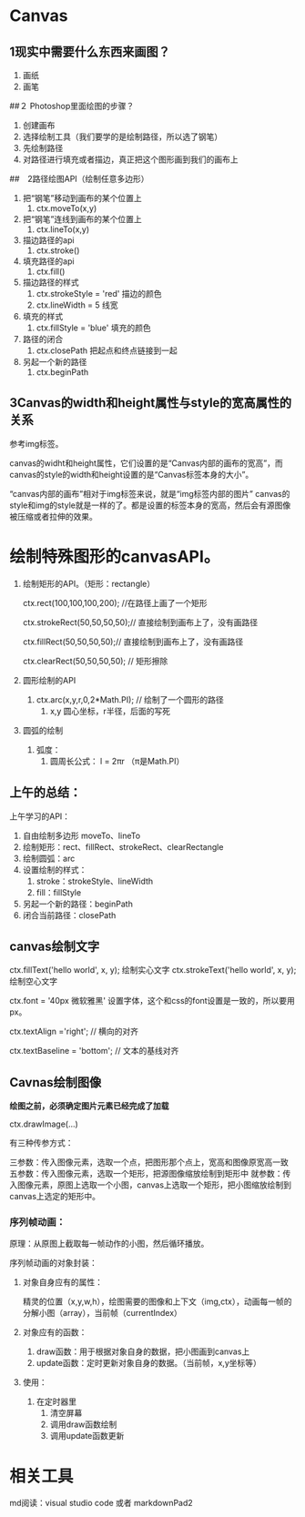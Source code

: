 # Canvas

## 1现实中需要什么东西来画图？
1. 画纸
2. 画笔

##２ Photoshop里面绘图的步骤？
1. 创建画布
2. 选择绘制工具（我们要学的是绘制路径，所以选了钢笔）
3. 先绘制路径
4. 对路径进行填充或者描边，真正把这个图形画到我们的画布上

##　2路径绘图API（绘制任意多边形）

1. 把“钢笔”移动到画布的某个位置上
	1. ctx.moveTo(x,y)
2. 把“钢笔”连线到画布的某个位置上
	1. ctx.lineTo(x,y)
2. 描边路径的api
	1. ctx.stroke()
2. 填充路径的api
	1. ctx.fill()
2. 描边路径的样式
	1. ctx.strokeStyle = 'red' 描边的颜色
	2. ctx.lineWidth = 5 线宽
3. 填充的样式
	1. ctx.fillStyle = 'blue' 填充的颜色
4. 路径的闭合
	1. ctx.closePath 把起点和终点链接到一起
2. 另起一个新的路径
	1. ctx.beginPath


## 3Canvas的width和height属性与style的宽高属性的关系

参考img标签。

canvas的widht和height属性，它们设置的是“Canvas内部的画布的宽高”，而canvas的style的width和height设置的是“Canvas标签本身的大小”。

“canvas内部的画布”相对于img标签来说，就是“img标签内部的图片”
canvas的style和img的style就是一样的了。都是设置的标签本身的宽高，然后会有源图像被压缩或者拉伸的效果。

# 绘制特殊图形的canvasAPI。

1. 绘制矩形的API。（矩形：rectangle）

	ctx.rect(100,100,100,200); //在路径上画了一个矩形

	ctx.strokeRect(50,50,50,50);// 直接绘制到画布上了，没有画路径

	ctx.fillRect(50,50,50,50);// 直接绘制到画布上了，没有画路径

	ctx.clearRect(50,50,50,50); // 矩形擦除

2. 圆形绘制的API
	1. ctx.arc(x,y,r,0,2*Math.PI); // 绘制了一个圆形的路径
		1. x,y 圆心坐标，r半径，后面的写死

3. 圆弧的绘制
	1. 弧度：
		1. 圆周长公式： l = 2πr （π是Math.PI）


## 上午的总结：

上午学习的API：

1. 自由绘制多边形 moveTo、lineTo
2. 绘制矩形：rect、fillRect、strokeRect、clearRectangle
3. 绘制圆弧：arc
4. 设置绘制的样式：
	1. stroke：strokeStyle、lineWidth
	2. fill：fillStyle
3. 另起一个新的路径：beginPath
4. 闭合当前路径：closePath 


## canvas绘制文字

ctx.fillText('hello world', x, y); 绘制实心文字
ctx.strokeText('hello world', x, y);绘制空心文字

ctx.font = '40px 微软雅黑' 设置字体，这个和css的font设置是一致的，所以要用px。

ctx.textAlign ='right'; // 横向的对齐

ctx.textBaseline = 'bottom'; // 文本的基线对齐

## Cavnas绘制图像

**绘图之前，必须确定图片元素已经完成了加载**

ctx.drawImage(...)

有三种传参方式：

三参数：传入图像元素，选取一个点，把图形那个点上，宽高和图像原宽高一致
五参数：传入图像元素，选取一个矩形，把源图像缩放绘制到矩形中
就参数：传入图像元素，原图上选取一个小图，canvas上选取一个矩形，把小图缩放绘制到canvas上选定的矩形中。

### 序列帧动画：

原理：从原图上截取每一帧动作的小图，然后循环播放。

序列帧动画的对象封装：

1. 对象自身应有的属性：
	
	精灵的位置（x,y,w,h），绘图需要的图像和上下文（img,ctx），动画每一帧的分解小图（array），当前帧（currentIndex）
2. 对象应有的函数：
	1. draw函数：用于根据对象自身的数据，把小图画到canvas上
	2. update函数：定时更新对象自身的数据。（当前帧，x,y坐标等）
3. 使用：
	1. 在定时器里
		1. 清空屏幕
		2. 调用draw函数绘制
		3. 调用update函数更新


# 相关工具

md阅读：visual studio code 或者 markdownPad2